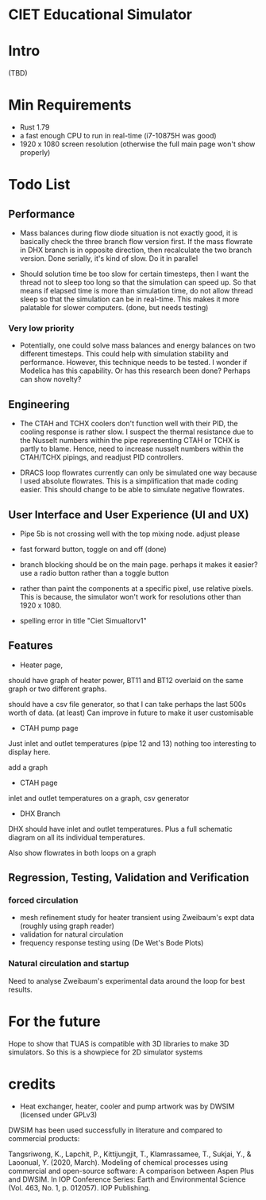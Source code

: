 # CIET Educational Simulator


# Intro 
(TBD) 

# Min Requirements 

- Rust 1.79
- a fast enough CPU to run in real-time (i7-10875H was good)
- 1920 x 1080 screen resolution (otherwise the full main page won't show properly)

# Todo List 

## Performance

- Mass balances during flow diode situation is not exactly good, 
it is basically check the three branch flow version first. If the 
mass flowrate in DHX branch is in opposite direction, then recalculate 
the two branch version. Done serially, it's kind of slow. Do it in 
parallel 


- Should solution time be too slow for certain timesteps, then I want 
the thread not to sleep too long so that the simulation can speed up. 
So that means if elapsed time is more than simulation time, do not allow 
thread sleep so that the simulation can be in real-time. This makes it 
more palatable for slower computers. (done, but needs testing)



### Very low priority

- Potentially, one could solve mass balances and energy balances on 
two different timesteps. This could help with simulation stability and 
performance. However, this technique needs to be tested. I wonder if Modelica 
has this capability. Or has this research been done? Perhaps can show novelty?


## Engineering 

- The CTAH and TCHX coolers don't function well with their PID, the 
cooling response is rather slow. I suspect the thermal resistance due 
to the Nusselt numbers within the pipe representing CTAH or TCHX is 
partly to blame. Hence, need to increase nusselt numbers within the CTAH/TCHX 
pipings, and readjust PID controllers.

- DRACS loop flowrates currently can only be simulated one way because 
I used absolute flowrates. This is a simplification that made coding easier.
This should change to be able to simulate negative flowrates. 


## User Interface and User Experience (UI and UX)

- Pipe 5b is not crossing well with the top mixing node. adjust please

- fast forward button, toggle on and off (done)

- branch blocking should be on the main page. perhaps it makes it easier?
use a radio button rather than a toggle button

- rather than paint the components at a specific pixel, use relative pixels.
This is because, the simulator won't work for resolutions other than 
1920 x 1080.

- spelling error in title "Ciet Simualtorv1"


## Features

- Heater page, 

should have graph of heater power, BT11 and BT12 overlaid on the same 
graph or two different graphs.

should have a csv file generator, so that I can take perhaps the last 
500s worth of data. (at least) Can improve in future to make it user 
customisable

- CTAH pump page 

Just inlet and outlet temperatures (pipe 12 and 13) nothing too interesting 
to display here. 

add a graph

- CTAH page 

inlet and outlet temperatures on a graph, 
csv generator 

- DHX Branch 

DHX should have inlet and outlet temperatures. Plus a full schematic 
diagram on all its individual temperatures.

Also show flowrates in both loops on a graph


## Regression, Testing, Validation and Verification


### forced circulation 

- mesh refinement study for heater transient using Zweibaum's expt data (roughly using graph reader)
- validation for natural circulation 
- frequency response testing using (De Wet's Bode Plots)

### Natural circulation and startup

Need to analyse Zweibaum's experimental data around the loop for best 
results.


# For the future 

Hope to show that TUAS is compatible with 3D libraries to make 3D simulators.
So this is a showpiece for 2D simulator systems


# credits 


- Heat exchanger, heater, cooler and pump artwork was by DWSIM (licensed under 
GPLv3)

DWSIM has been used successfully in literature and compared to commercial 
products: 

Tangsriwong, K., Lapchit, P., Kittijungjit, T., Klamrassamee, T., 
Sukjai, Y., & Laoonual, Y. (2020, March). Modeling of chemical processes using 
commercial and open-source software: A comparison between Aspen Plus and 
DWSIM. In IOP Conference Series: Earth and Environmental 
Science (Vol. 463, No. 1, p. 012057). IOP Publishing.
